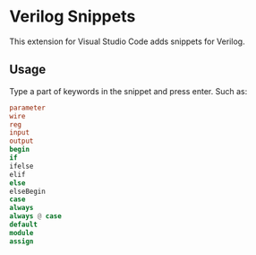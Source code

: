 # Verilog Snippets

This extension for Visual Studio Code adds snippets for Verilog.

## Usage

Type a part of keywords in the snippet and press enter. Such as:

```verilog
parameter
wire
reg
input
output
begin
if
ifelse
elif
else
elseBegin
case
always
always @ case
default
module
assign
```
